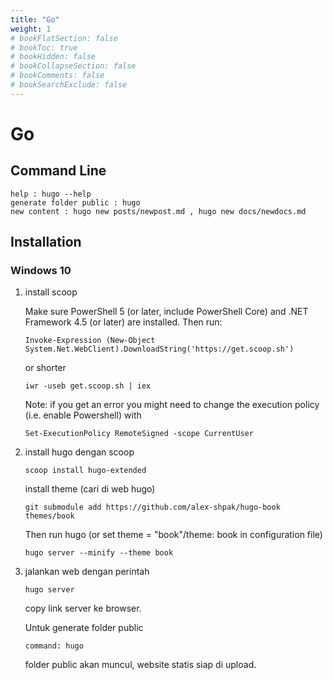 ```yaml
---
title: "Go"
weight: 1
# bookFlatSection: false
# bookToc: true
# bookHidden: false
# bookCollapseSection: false
# bookComments: false
# bookSearchExclude: false
---
```


# Go

## Command Line

    help : hugo --help
    generate folder public : hugo
    new content : hugo new posts/newpost.md , hugo new docs/newdocs.md

## Installation

### Windows 10

1.  install scoop

    Make sure PowerShell 5 (or later, include PowerShell Core) and .NET Framework 4.5 (or later) are installed. Then run:

        Invoke-Expression (New-Object System.Net.WebClient).DownloadString('https://get.scoop.sh')

    or shorter

        iwr -useb get.scoop.sh | iex

    Note: if you get an error you might need to change the execution policy (i.e. enable Powershell) with

        Set-ExecutionPolicy RemoteSigned -scope CurrentUser

2.  install hugo dengan scoop

        scoop install hugo-extended

    install theme (cari di web hugo)

        git submodule add https://github.com/alex-shpak/hugo-book themes/book

    Then run hugo (or set theme = "book"/theme: book in configuration file)

        hugo server --minify --theme book

3.  jalankan web dengan perintah

        hugo server

    copy link server ke browser.

    Untuk generate folder public

        command: hugo

    folder public akan muncul, website statis siap di upload.
